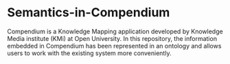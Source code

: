 <b> Semantics-in-Compendium </b>
=======================

Compendium is a Knowledge Mapping application developed by Knowledge Media institute (KMi) at Open University. In this repository,  the information embedded in Compendium has been represented in an ontology and allows users to work with the existing system more conveniently.

